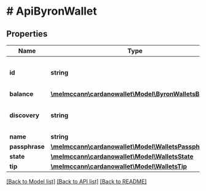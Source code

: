 # # ApiByronWallet

## Properties

Name | Type | Description | Notes
------------ | ------------- | ------------- | -------------
**id** | **string** | A unique identifier for the wallet | 
**balance** | [**\melmccann\cardanowallet\Model\ByronWalletsBalance**](ByronWalletsBalance.md) |  | 
**discovery** | **string** | Mechanism used for discovering addresses. | 
**name** | **string** |  | 
**passphrase** | [**\melmccann\cardanowallet\Model\WalletsPassphrase**](WalletsPassphrase.md) |  | [optional] 
**state** | [**\melmccann\cardanowallet\Model\WalletsState**](WalletsState.md) |  | 
**tip** | [**\melmccann\cardanowallet\Model\WalletsTip**](WalletsTip.md) |  | 

[[Back to Model list]](../../README.md#documentation-for-models) [[Back to API list]](../../README.md#documentation-for-api-endpoints) [[Back to README]](../../README.md)


